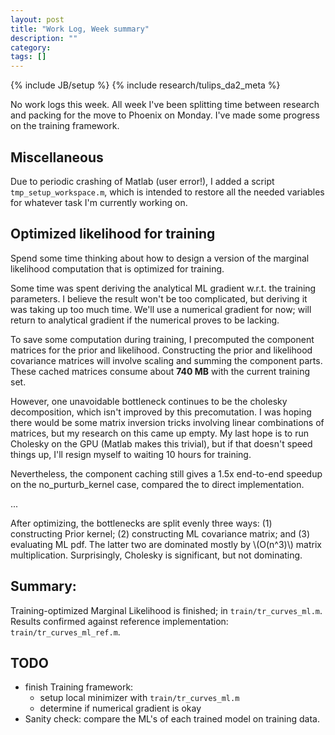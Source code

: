```yaml
---
layout: post
title: "Work Log, Week summary"
description: ""
category: 
tags: []
---
```

{% include JB/setup %}
{% include research/tulips_da2_meta %}

No work logs this week.  All week I've been splitting time between research and packing for the move to Phoenix on Monday.  I've made some progress on the training framework.

Miscellaneous
------------

Due to periodic crashing of Matlab (user error!), I added a script `tmp_setup_workspace.m`, which is intended to restore all the needed variables for whatever task I'm currently working on.

Optimized likelihood for training
---------------------------------

Spend some time thinking about how to design a version of the marginal likelihood computation that is optimized for training.

Some time was spent deriving the analytical ML gradient w.r.t. the training parameters.  I believe the result won't be too complicated, but deriving it was taking up too much time.  We'll use a numerical gradient for now; will return to analytical gradient if the numerical proves to be lacking.

To save some computation during training, I precomputed the component matrices for the prior and likelihood.  Constructing the prior and likelihood covariance matrices will involve scaling and summing the component parts.  These cached matrices consume about **740 MB** with the current training set.  

However, one unavoidable bottleneck continues to be the cholesky decomposition, which isn't improved by this precomutation.  I was hoping there would be some matrix inversion tricks involving linear combinations of matrices, but my research on this came up empty.  My last hope is to run Cholesky on the GPU (Matlab makes this trivial), but if that doesn't speed things up, I'll resign myself to waiting 10 hours for training.

Nevertheless, the component caching still gives a 1.5x end-to-end speedup on the no_purturb_kernel  case, compared the to direct implementation.

...

<div>After optimizing, the bottlenecks are split evenly three ways: (1) constructing Prior kernel; (2) constructing ML covariance matrix; and (3) evaluating ML pdf.   The latter two are dominated mostly by \(O(n^3)\) matrix multiplication.  Surprisingly, Cholesky is significant, but not dominating.</div>


Summary:
--------
Training-optimized Marginal Likelihood is finished; in `train/tr_curves_ml.m`.  Results confirmed against reference implementation: `train/tr_curves_ml_ref.m`.

TODO
-----

* finish Training framework: 
    * setup local minimizer with `train/tr_curves_ml.m`
    * determine if numerical gradient is okay
* Sanity check: compare the ML's of each trained model on training data.
